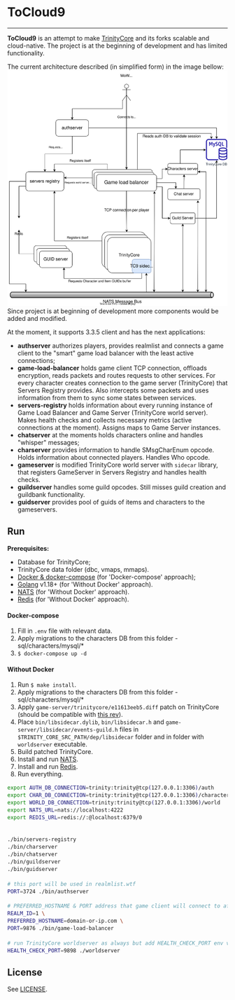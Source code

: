 # ToCloud9
___

**ToCloud9** is an attempt to make [TrinityCore](https://github.com/TrinityCore/TrinityCore) and its forks scalable and cloud-native. 
The project is at the beginning of development and has limited functionality. 

The current architecture described (in simplified form) in the image bellow:
![](.github/images/tc9.svg "architecture")
Since project is at beginning of development more components would be added and modified.

At the moment, it supports 3.3.5 client and has the next applications:
* __authserver__ authorizes players, provides realmlist and connects a game client to the "smart" game load balancer with the least active connections;
* __game-load-balancer__ holds game client TCP connection, offloads encryption, reads packets and routes requests to other services.
For every character creates connection to the game server (TrinityCore) that Servers Registry provides. 
Also intercepts some packets and uses information from them to sync some states between services. 
* __servers-registry__ holds information about every running instance of Game Load Balancer and Game Server (TrinityCore world server).
  Makes health checks and collects necessary metrics (active connections at the moment). Assigns maps to Game Server instances. 
* __chatserver__ at the moments holds characters online and handles "whisper" messages;
* __charserver__ provides information to handle SMsgCharEnum opcode. Holds information about connected players. Handles Who opcode.
* __gameserver__ is modified TrinityCore world server with `sidecar` library, that registers GameServer in Servers Registry and handles health checks.
* __guildserver__ handles some guild opcodes. Still misses guild creation and guildbank functionality.
* __guidserver__ provides pool of guids of items and characters to the gameservers.

## Run

__Prerequisites:__
* Database for TrinityCore;
* TrinityCore data folder (dbc, vmaps, mmaps).
* [Docker & docker-compose](https://www.docker.com/products/docker-desktop) (for 'Docker-compose' approach);
* [Golang](https://golang.org/dl/) v1.18+ (for 'Without Docker' approach).
* [NATS](https://docs.nats.io/nats-server/installation) (for 'Without Docker' approach).
* [Redis](https://redis.io/download/) (for 'Without Docker' approach).

#### Docker-compose

1. Fill in `.env` file with relevant data.
2. Apply migrations to the characters DB from this folder - sql/characters/mysql/*
3. `$ docker-compose up -d`

#### Without Docker

1. Run `$ make install`.
2. Apply migrations to the characters DB from this folder - sql/characters/mysql/*
3. Apply `game-server/trinitycore/e11613eeb5.diff` patch on TrinityCore (should be compatible with [this rev](https://github.com/TrinityCore/TrinityCore/commit/e11613eeb5)).
4. Place `bin/libsidecar.dylib`, `bin/libsidecar.h` and `game-server/libsidecar/events-guild.h` files in `$TRINITY_CORE_SRC_PATH/dep/libsidecar` folder and in folder with `worldserver` executable.
5. Build patched TrinityCore.
6. Install and run [NATS](https://docs.nats.io/nats-server/installation).
7. Install and run [Redis](https://redis.io/download/).
7. Run everything.
```bash
export AUTH_DB_CONNECTION=trinity:trinity@tcp(127.0.0.1:3306)/auth
export CHAR_DB_CONNECTION=trinity:trinity@tcp(127.0.0.1:3306)/characters
export WORLD_DB_CONNECTION=trinity:trinity@tcp(127.0.0.1:3306)/world
export NATS_URL=nats://localhost:4222
export REDIS_URL=redis://:@localhost:6379/0


./bin/servers-registry
./bin/charserver
./bin/chatserver
./bin/guildserver
./bin/guidserver

# this port will be used in realmlist.wtf
PORT=3724 ./bin/authserver

# PREFERRED_HOSTNAME & PORT address that game client will connect to after auth
REALM_ID=1 \
PREFERRED_HOSTNAME=domain-or-ip.com \
PORT=9876 ./bin/game-load-balancer

# run TrinityCore worldserver as always but add HEALTH_CHECK_PORT env variable
HEALTH_CHECK_PORT=9898 ./worldserver

```

## License

See [LICENSE](LICENSE).